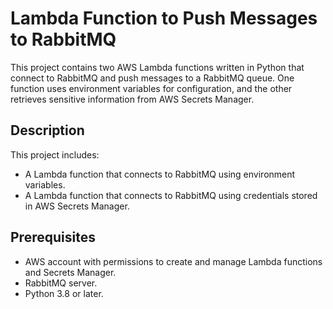 # Lambda Function to Push Messages to RabbitMQ

This project contains two AWS Lambda functions written in Python that connect to RabbitMQ and push messages to a RabbitMQ queue. One function uses environment variables for configuration, and the other retrieves sensitive information from AWS Secrets Manager.

## Description

This project includes:
- A Lambda function that connects to RabbitMQ using environment variables.
- A Lambda function that connects to RabbitMQ using credentials stored in AWS Secrets Manager.

## Prerequisites

- AWS account with permissions to create and manage Lambda functions and Secrets Manager.
- RabbitMQ server.
- Python 3.8 or later.
